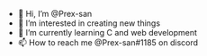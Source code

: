 - 👋 Hi, I’m @Prex-san
- 👀 I’m interested in creating new things
- 🌱 I’m currently learning C and web development 
- 📫 How to reach me @Prex-san#1185 on discord 

<!---
Prex-san/Prex-san is a ✨ special ✨ repository because its `README.md` (this file) appears on your GitHub profile.
You can click the Preview link to take a look at your changes.
--->
